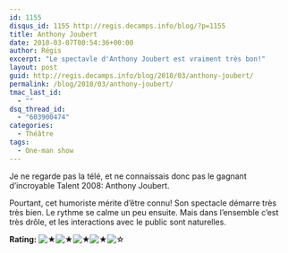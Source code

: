 ```yaml
---
id: 1155
disqus_id: 1155 http://regis.decamps.info/blog/?p=1155
title: Anthony Joubert
date: 2010-03-07T00:54:36+00:00
author: Régis
excerpt: "Le spectavle d'Anthony Joubert est vraiment très bon!"
layout: post
guid: http://regis.decamps.info/blog/2010/03/anthony-joubert/
permalink: /blog/2010/03/anthony-joubert/
tmac_last_id:
  - ""
dsq_thread_id:
  - "603900474"
categories:
  - Théâtre
tags:
  - One-man show
---
```

Je ne regarde pas la télé, et ne connaissais donc pas le gagnant d’incroyable Talent 2008: Anthony Joubert.

Pourtant, cet humoriste mérite d’être connu! Son spectacle démarre très très bien. Le rythme se calme un peu ensuite. Mais dans l’ensemble c’est très drôle, et les interactions avec le public sont naturelles. 

**Rating:** ![&#9733;](http://regis.decamps.info/blog/wp-content/plugins/xavins-review-ratings/default/star.png "4/5")![&#9733;](http://regis.decamps.info/blog/wp-content/plugins/xavins-review-ratings/default/star.png "4/5")![&#9733;](http://regis.decamps.info/blog/wp-content/plugins/xavins-review-ratings/default/star.png "4/5")![&#9733;](http://regis.decamps.info/blog/wp-content/plugins/xavins-review-ratings/default/star.png "4/5")![&#9734;](http://regis.decamps.info/blog/wp-content/plugins/xavins-review-ratings/default/blank_star.png "4/5") 
